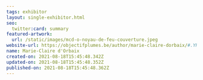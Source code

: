 ```yaml
---
tags: exhibitor
layout: single-exhibitor.html
seo:
  twitter:card: summary
featured-artwork:
  url: /static/images/mcd-o-noyau-de-feu-couverture.jpeg
website-url: https://objectifplumes.be/author/marie-claire-dorbaix/#.YR6BVo4zb3Z
name: Marie-Claire d'Orbaix
created-on: 2021-08-18T15:45:48.342Z
updated-on: 2021-08-18T15:45:48.352Z
published-on: 2021-08-18T15:45:48.362Z
---
```

